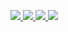 
<!--
**Revadike/Revadike** is a ✨ _special_ ✨ repository because its `README.md` (this file) appears on your GitHub profile.

Here are some ideas to get you started:

- 🔭 I’m currently working on ...
- 🌱 I’m currently learning ...
- 👯 I’m looking to collaborate on ...
- 🤔 I’m looking for help with ...
- 💬 Ask me about ...
- 📫 How to reach me: ...
- 😄 Pronouns: ...
- ⚡ Fun fact: ...
-->


<!-- ![Revadike's wakatime stats](https://github-readme-stats.vercel.app/api/wakatime?username=Revadike&langs_count=8&layout=compact&theme=tokyonight&line_height=24) ![Top Langs](https://github-readme-stats.vercel.app/api/top-langs/?username=Revadike&langs_count=8&layout=compact&theme=tokyonight&line_height=24)
<img align="right" height=190 border=1 src="https://avatars.githubusercontent.com/u/4411977?v=4" /> ![Revadike's GitHub stats](https://github-readme-stats.vercel.app/api?username=Revadike&show_icons=true&include_all_commits=true&count_private=true&disable_animations=false&theme=tokyonight&line_height=24) -->

<a href="https://revadike.com">
  <p align="left">
    <img src="https://github-readme-stats-final.vercel.app/api?username=Revadike&show_icons=false&hide=stars,commits,prs,issues,contribs&hide_rank=true&disable_animations=false&theme=tokyonight&line_height=145&custom_title=  👋 Hello world, I am Revadike  ">
    <img src="https://github-readme-stats-final.vercel.app/api?username=Revadike&show_icons=true&include_all_commits=true&count_private=true&disable_animations=false&theme=tokyonight&line_height=24&custom_title=GitHub Stats">
    <img src="https://github-readme-stats-final.vercel.app/api/top-langs/?username=Revadike&langs_count=8&layout=compact&theme=tokyonight&line_height=24">
    <img src="https://github-readme-stats-final.vercel.app/api/wakatime?username=Revadike&langs_count=8&layout=compact&theme=tokyonight&line_height=24">
  <!--   <img height=190 src="https://avatars.githubusercontent.com/u/4411977?v=4" />  -->
  </p>
</a>
